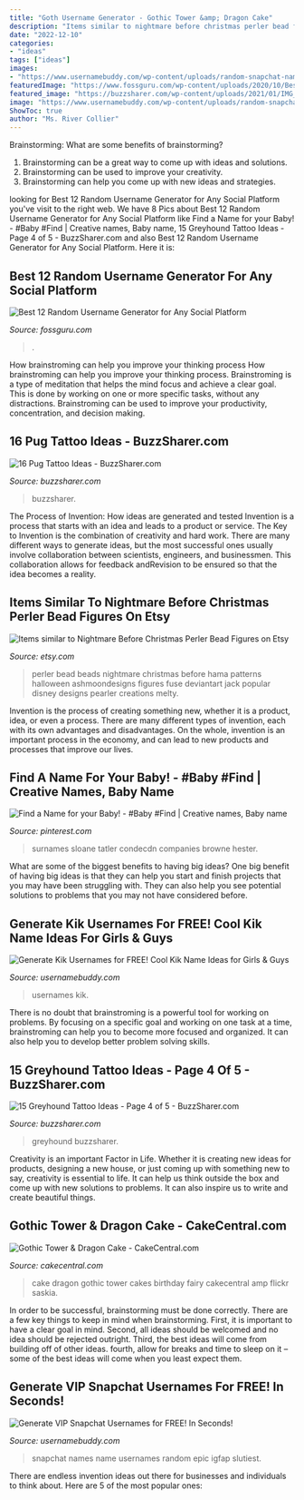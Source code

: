 ```yaml
---
title: "Goth Username Generator - Gothic Tower &amp; Dragon Cake"
description: "Items similar to nightmare before christmas perler bead figures on etsy"
date: "2022-12-10"
categories:
- "ideas"
tags: ["ideas"]
images:
- "https://www.usernamebuddy.com/wp-content/uploads/random-snapchat-names.png"
featuredImage: "https://www.fossguru.com/wp-content/uploads/2020/10/Best-Snapchat-Username-Suggestions.png"
featured_image: "https://buzzsharer.com/wp-content/uploads/2021/01/IMG_20210127_184435.jpg"
image: "https://www.usernamebuddy.com/wp-content/uploads/random-snapchat-names.png"
ShowToc: true
author: "Ms. River Collier"
---
```



Brainstorming: What are some benefits of brainstorming?
1. Brainstorming can be a great way to come up with ideas and solutions.
2. Brainstorming can be used to improve your creativity.
3. Brainstorming can help you come up with new ideas and strategies.

	

		
looking for Best 12 Random Username Generator for Any Social Platform you've visit to the right web. We have 8 Pics about Best 12 Random Username Generator for Any Social Platform like Find a Name for your Baby! - #Baby #Find | Creative names, Baby name, 15 Greyhound Tattoo Ideas - Page 4 of 5 - BuzzSharer.com and also Best 12 Random Username Generator for Any Social Platform. Here it is:
		
    
## Best 12 Random Username Generator For Any Social Platform

<img loading=lazy src="https://www.fossguru.com/wp-content/uploads/2020/10/Best-Snapchat-Username-Suggestions.png" onerror="this.onerror=null;this.src='https://tse3.mm.bing.net/th?id=OIP.L8bMgnRxiVr7qk4Whn1inAHaP3&amp;pid=15.1';" alt="Best 12 Random Username Generator for Any Social Platform">

_Source: fossguru.com_

>. 

	

How brainstroming can help you improve your thinking process
How brainstroming can help you improve your thinking process. Brainstroming is a type of meditation that helps the mind focus and achieve a clear goal. This is done by working on one or more specific tasks, without any distractions. Brainstroming can be used to improve your productivity, concentration, and decision making.

    
## 16 Pug Tattoo Ideas - BuzzSharer.com

<img loading=lazy src="https://buzzsharer.com/wp-content/uploads/2021/01/6-16-768x756.jpg" onerror="this.onerror=null;this.src='https://tse1.mm.bing.net/th?id=OIP.DRUiOgwYn6JBOV909_GrIAHaHS&amp;pid=15.1';" alt="16 Pug Tattoo Ideas - BuzzSharer.com">

_Source: buzzsharer.com_

>buzzsharer. 

	

The Process of Invention: How ideas are generated and tested
Invention is a process that starts with an idea and leads to a product or service. The Key to Invention is the combination of creativity and hard work. There are many different ways to generate ideas, but the most successful ones usually involve collaboration between scientists, engineers, and businessmen. This collaboration allows for feedback andRevision to be ensured so that the idea becomes a reality.

    
## Items Similar To Nightmare Before Christmas Perler Bead Figures On Etsy

<img loading=lazy src="https://img0.etsystatic.com/075/1/8728667/il_570xN.817995404_h4og.jpg" onerror="this.onerror=null;this.src='https://tse1.mm.bing.net/th?id=OIP.EAuvq1W99v02f63I0JzOngHaNK&amp;pid=15.1';" alt="Items similar to Nightmare Before Christmas Perler Bead Figures on Etsy">

_Source: etsy.com_

>perler bead beads nightmare christmas before hama patterns halloween ashmoondesigns figures fuse deviantart jack popular disney designs pearler creations melty. 

	

Invention is the process of creating something new, whether it is a product, idea, or even a process. There are many different types of invention, each with its own advantages and disadvantages. On the whole, invention is an important process in the economy, and can lead to new products and processes that improve our lives.

    
## Find A Name For Your Baby! - #Baby #Find | Creative Names, Baby Name

<img loading=lazy src="https://i.pinimg.com/736x/5f/d4/04/5fd404752ddc062dd6e9cc76550a9f3d.jpg" onerror="this.onerror=null;this.src='https://tse2.mm.bing.net/th?id=OIP.p8_8IUjLORn-jtwgSHQ4fgHaLH&amp;pid=15.1';" alt="Find a Name for your Baby! - #Baby #Find | Creative names, Baby name">

_Source: pinterest.com_

>surnames sloane tatler condecdn companies browne hester. 

	

What are some of the biggest benefits to having big ideas?
One big benefit of having big ideas is that they can help you start and finish projects that you may have been struggling with. They can also help you see potential solutions to problems that you may not have considered before.

    
## Generate Kik Usernames For FREE! Cool Kik Name Ideas For Girls &amp; Guys

<img loading=lazy src="https://www.usernamebuddy.com/wp-content/uploads/cool-kik-usernames-boys.png" onerror="this.onerror=null;this.src='https://tse3.mm.bing.net/th?id=OIP.Ulyuk0gcMuk6ch4UQUKm8AHaLX&amp;pid=15.1';" alt="Generate Kik Usernames for FREE! Cool Kik Name Ideas for Girls &amp; Guys">

_Source: usernamebuddy.com_

>usernames kik. 

	

There is no doubt that brainstroming is a powerful tool for working on problems. By focusing on a specific goal and working on one task at a time, brainstroming can help you to become more focused and organized. It can also help you to develop better problem solving skills.

    
## 15 Greyhound Tattoo Ideas - Page 4 Of 5 - BuzzSharer.com

<img loading=lazy src="https://buzzsharer.com/wp-content/uploads/2021/01/IMG_20210127_184435.jpg" onerror="this.onerror=null;this.src='https://tse3.mm.bing.net/th?id=OIP.69kSTXR1cxTRwlSkSxagyAHaHO&amp;pid=15.1';" alt="15 Greyhound Tattoo Ideas - Page 4 of 5 - BuzzSharer.com">

_Source: buzzsharer.com_

>greyhound buzzsharer. 

	

Creativity is an important Factor in Life. Whether it is creating new ideas for products, designing a new house, or just coming up with something new to say, creativity is essential to life. It can help us think outside the box and come up with new solutions to problems. It can also inspire us to write and create beautiful things.

    
## Gothic Tower &amp; Dragon Cake - CakeCentral.com

<img loading=lazy src="https://cdn001.cakecentral.com/gallery/2015/03/900_8414310sER_gothic-tower-amp-dragon-cake.jpg" onerror="this.onerror=null;this.src='https://tse1.mm.bing.net/th?id=OIP.Dlx9VCrbAxomG1AcOZzwtAHaJ2&amp;pid=15.1';" alt="Gothic Tower &amp; Dragon Cake - CakeCentral.com">

_Source: cakecentral.com_

>cake dragon gothic tower cakes birthday fairy cakecentral amp flickr saskia. 

	

In order to be successful, brainstorming must be done correctly. There are a few key things to keep in mind when brainstorming. First, it is important to have a clear goal in mind. Second, all ideas should be welcomed and no idea should be rejected outright. Third, the best ideas will come from building off of other ideas. fourth, allow for breaks and time to sleep on it – some of the best ideas will come when you least expect them.

    
## Generate VIP Snapchat Usernames For FREE! In Seconds!

<img loading=lazy src="https://www.usernamebuddy.com/wp-content/uploads/random-snapchat-names.png" onerror="this.onerror=null;this.src='https://tse1.mm.bing.net/th?id=OIP.zyKgF5-hO0O1FBXT0ldtLwHaLX&amp;pid=15.1';" alt="Generate VIP Snapchat Usernames for FREE! In Seconds!">

_Source: usernamebuddy.com_

>snapchat names name usernames random epic igfap slutiest. 

	

There are endless invention ideas out there for businesses and individuals to think about. Here are 5 of the most popular ones:


